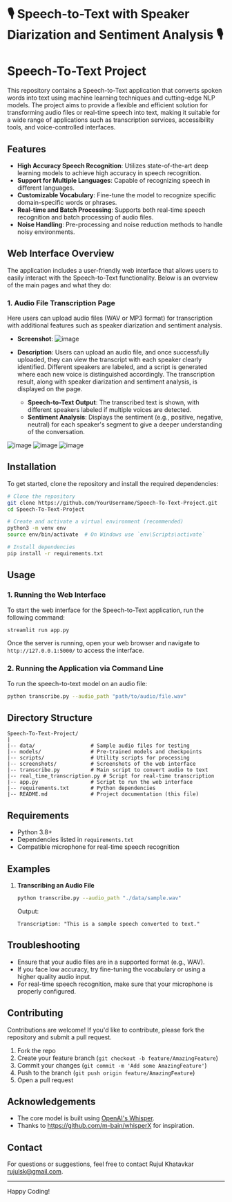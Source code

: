 # 🎙️ Speech-to-Text with Speaker Diarization and Sentiment Analysis 🎙️

# Speech-To-Text Project

This repository contains a Speech-to-Text application that converts spoken words into text using machine learning techniques and cutting-edge NLP models. The project aims to provide a flexible and efficient solution for transforming audio files or real-time speech into text, making it suitable for a wide range of applications such as transcription services, accessibility tools, and voice-controlled interfaces.

## Features

- **High Accuracy Speech Recognition**: Utilizes state-of-the-art deep learning models to achieve high accuracy in speech recognition.
- **Support for Multiple Languages**: Capable of recognizing speech in different languages.
- **Customizable Vocabulary**: Fine-tune the model to recognize specific domain-specific words or phrases.
- **Real-time and Batch Processing**: Supports both real-time speech recognition and batch processing of audio files.
- **Noise Handling**: Pre-processing and noise reduction methods to handle noisy environments.

## Web Interface Overview

The application includes a user-friendly web interface that allows users to easily interact with the Speech-to-Text functionality. Below is an overview of the main pages and what they do:

### 1. Audio File Transcription Page

Here users can upload audio files (WAV or MP3 format) for transcription with additional features such as speaker diarization and sentiment analysis.

- **Screenshot**:
  ![image](https://github.com/user-attachments/assets/8e7d9e21-5f51-4c16-934c-fe5642449551)

- **Description**: Users can upload an audio file, and once successfully uploaded, they can view the transcript with each speaker clearly identified. Different speakers are labeled, and a script is generated where each new voice is distinguished accordingly. The transcription result, along with speaker diarization and sentiment analysis, is displayed on the page.

  - **Speech-to-Text Output**: The transcribed text is shown, with different speakers labeled if multiple voices are detected.
  - **Sentiment Analysis**: Displays the sentiment (e.g., positive, negative, neutral) for each speaker's segment to give a deeper understanding of the conversation.

![image](https://github.com/user-attachments/assets/a5ca2ffc-5163-4316-b81b-5b38dfaa0829)
![image](https://github.com/user-attachments/assets/e50fe7d0-4190-437e-a50a-23147ce35f75)
![image](https://github.com/user-attachments/assets/043297db-9dcb-4f05-8ff5-20b90cc6bad5)


## Installation

To get started, clone the repository and install the required dependencies:

```sh
# Clone the repository
git clone https://github.com/YourUsername/Speech-To-Text-Project.git
cd Speech-To-Text-Project

# Create and activate a virtual environment (recommended)
python3 -m venv env
source env/bin/activate  # On Windows use `env\Scripts\activate`

# Install dependencies
pip install -r requirements.txt
```

## Usage

### 1. Running the Web Interface

To start the web interface for the Speech-to-Text application, run the following command:

```sh
streamlit run app.py
```

Once the server is running, open your web browser and navigate to `http://127.0.0.1:5000/` to access the interface.

### 2. Running the Application via Command Line

To run the speech-to-text model on an audio file:

```sh
python transcribe.py --audio_path "path/to/audio/file.wav"
```

## Directory Structure

```
Speech-To-Text-Project/
|
|-- data/                  # Sample audio files for testing
|-- models/                # Pre-trained models and checkpoints
|-- scripts/               # Utility scripts for processing
|-- screenshots/           # Screenshots of the web interface
|-- transcribe.py          # Main script to convert audio to text
|-- real_time_transcription.py # Script for real-time transcription
|-- app.py                 # Script to run the web interface
|-- requirements.txt       # Python dependencies
|-- README.md              # Project documentation (this file)
```

## Requirements

- Python 3.8+
- Dependencies listed in `requirements.txt`
- Compatible microphone for real-time speech recognition

## Examples

1. **Transcribing an Audio File**

   ```sh
   python transcribe.py --audio_path "./data/sample.wav"
   ```

   Output:
   ```
   Transcription: "This is a sample speech converted to text."
   ```

## Troubleshooting

- Ensure that your audio files are in a supported format (e.g., WAV).
- If you face low accuracy, try fine-tuning the vocabulary or using a higher quality audio input.
- For real-time speech recognition, make sure that your microphone is properly configured.

## Contributing

Contributions are welcome! If you'd like to contribute, please fork the repository and submit a pull request.

1. Fork the repo
2. Create your feature branch (`git checkout -b feature/AmazingFeature`)
3. Commit your changes (`git commit -m 'Add some AmazingFeature'`)
4. Push to the branch (`git push origin feature/AmazingFeature`)
5. Open a pull request

## Acknowledgements

- The core model is built using [OpenAI's Whisper](https://github.com/openai/whisper).
- Thanks to https://github.com/m-bain/whisperX for inspiration.

## Contact

For questions or suggestions, feel free to contact Rujul Khatavkar rujulsk@gmail.com.

---

Happy Coding!
